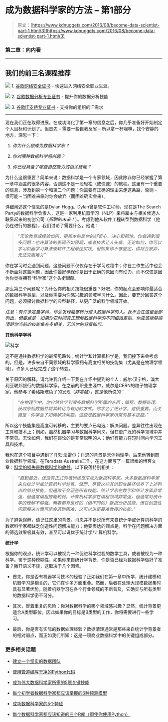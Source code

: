 # 成为数据科学家的方法 – 第1部分

> 原文：[https://www.kdnuggets.com/2016/08/become-data-scientist-part-1.html/3](https://www.kdnuggets.com/2016/08/become-data-scientist-part-1.html/3)

### 第二章：向内看

* * *

## 我们的前三名课程推荐

![](../Images/0244c01ba9267c002ef39d4907e0b8fb.png) 1\. [谷歌网络安全证书](https://www.kdnuggets.com/google-cybersecurity) - 快速进入网络安全职业生涯。

![](../Images/e225c49c3c91745821c8c0368bf04711.png) 2\. [谷歌数据分析专业证书](https://www.kdnuggets.com/google-data-analytics) - 提升你的数据分析技能

![](../Images/0244c01ba9267c002ef39d4907e0b8fb.png) 3\. [谷歌IT支持专业证书](https://www.kdnuggets.com/google-itsupport) - 支持你的组织的IT需求

* * *

现在我们正在取得进展。在成功消化了第一章的信息之后，你几乎准备好开始制定个人目标和计划了。但首先 – 需要一些自我反省 – 所以拿一杯咖啡，找个安静的地方，深思一下：

1.  *你为什么想成为数据科学家？*

1.  *你对哪种数据科学感兴趣？*

1.  *你已经具备了哪些自然能力或相关技能？*

为什么这很重要？简单来说：数据科学是一个专家领域，因此除非你已经掌握了第一章中涵盖的很多内容，否则这不是一段轻松（或快速）的旅程。这里有一个重要的信息，涉及到第一个和第二个问题：你需要有正确的理由来走这条路，否则 – 很可能 – 当困难来临时你会放弃（而困难确实会来）。

详细阐述这个信息的是Dylan Hogg。Dylan曾是软件工程师，现在是The Search Party的数据科学负责人，这是一家利用机器学习（NLP）来将雇主与相关候选人联系起来的初创公司（*招聘的未来！*）。考虑到他从软件工程转型到数据科学（他仍在进行的旅程），我们讨论了需要什么，他说：

> *“无论教育或经验如何，更根本的是你的好奇心、决心和韧性。你会遇到很多问题：也许算法的表现不如预期，或者技术让人头痛。无论如何，你可以学习机器学习算法或软件工程最佳实践，但如果你不够坚定，你将会放弃，无法克服难关”*

你在学习时会遇到问题，这些问题不仅仅存在于学习过程中；你在工作生活中也会不断面对这些问题，因此你最好确保你是出于正确的原因而有动力，而不仅仅是因为你觉得拥有“科学家”这个头衔很酷。

那么第三个问题呢？为什么你的相关技能很重要？好吧，你的起点会影响你最适合的数据科学类型，以及你需要为你感兴趣的领域学习什么。因此，要充分回答这个问题，必须探讨数据科学的典型路径，从更广泛的科学领域开始。

*注意：有许多定量学科，你会发现能够转行进入数据科学的人。我不会在这里全部列出，但要点是：如果你花时间真正理解数据科学的不同细微差别，你应该能够搞清楚你当前的技能集有多相关，无论你的背景如何。*

**其他科学学科**

![科学](../Images/8890e53d81c05ba6ca195d70bd79582c.png)

这不是通往数据科学的最常见路线；统计学和计算机科学是，我们接下来会考虑的。但是，许多来自不同领域的科学家拥有高度相关的技能集（尤其是在物理学领域），许多人已经完成了这个转变。

关于原因的解释，请允许我介绍一下我在介绍中提到的个人：威尔·汉宁格，澳大利亚联邦银行的数据科学家。在之前的职业生涯中，威尔是CERN的粒子物理学家，他参与了希格斯玻色子的发现（*非常酷*），这是他所说的：

> *“在物理学中，你自然会学到很多数据科学所需的东西：编程、数据处理、获取原始数据并将其转化为有用的方式。你学会了统计学，这很重要。而关键是：你学会了如何解决问题。这些是数据科学家所需的基本技能。”*

所以这个技能集是高度可转移的，主要的要点已勾选：解决问题。差异往往出现在工具和技术上；例如，虽然机器学习与数据科学同义，但在更广泛的科学领域中并不常见。无论如何，我们在谈论的是非常聪明的人；他们有能力在短时间内学习工具和技术。

我也在这个项目中遇到了肖恩·法雷尔；肖恩的背景是天体物理学，后来他转到商业数据科学领域，在Teradata Australia工作，在这方面写了一篇很棒的博客文章：[科学的损失是数据科学的收益](http://blogs.teradata.com/international/sciences-loss-gain-data-science/)。以下段落特别相关：

> *“直到最近，还没有正式的培训途径来成为数据科学家。大多数数据科学家来自统计学或计算机科学背景。然而，尽管这些其他职业路径培养了上述列出的部分技能，但通常不会涵盖所有技能。统计学家在数学和统计方面非常强，但通常编程技能较弱。计算机科学家在编程领域非常强，但通常对统计学的理解不够强。两者都有良好的（但不同的）数据分析技能，但在创造性问题解决方面可能会遇到困难，这可以说是最难教授的技能。”*

为了避免误解，请记住这里的背景。肖恩并不是说所有来自统计学或计算机科学的数据科学家都缺乏创造性问题解决能力；他要表达的观点是，科学在问题解决方面的筛选效果极其有效，甚至可以说优于统计学/计算机科学。

**统计学**

根据你的观点，统计学可以被视为一种促进科学过程的数学工具，或者被视为一种科学。鉴于这种模糊性，如果你来自统计学背景，你是否已经为数据科学做好了准备？撇开语义不谈，这取决于几个因素。

+   首先，你是否有机器学习技术的经验？正如我们在第一章中所学，统计建模和机器学习是相关的，它们在许多方面重叠。然而，后者在处理大规模数据集时具有显著优势，随着机器学习在各个行业领域的不断普及，它确实与所有类型的数据科学密不可分。

+   其次，冒着重复的风险：你对数据科学的哪个领域感兴趣？显然，统计背景更适合A类型职位，因此如果你的目标是B类型的工作，你将需要进行一些学习。

+   最后，你是否有实际的数据处理经验？数据清理通常是那些来自统计学背景者的相对弱点，而正如我们所知：这是一项商业数据科学中的关键组成部分。

### 更多相关话题

+   [建立一个坚实的数据团队](https://www.kdnuggets.com/2021/12/build-solid-data-team.html)

+   [使用管道编写干净的Python代码](https://www.kdnuggets.com/2021/12/write-clean-python-code-pipes.html)

+   [成为伟大数据科学家所需的5项关键技能](https://www.kdnuggets.com/2021/12/5-key-skills-needed-become-great-data-scientist.html)

+   [每个初学者数据科学家都应该掌握的6种预测模型](https://www.kdnuggets.com/2021/12/6-predictive-models-every-beginner-data-scientist-master.html)

+   [成功数据科学家的5个特征](https://www.kdnuggets.com/2021/12/5-characteristics-successful-data-scientist.html)

+   [每个数据科学家都应该知道的三个R库（即使你使用Python）](https://www.kdnuggets.com/2021/12/three-r-libraries-every-data-scientist-know-even-python.html)
